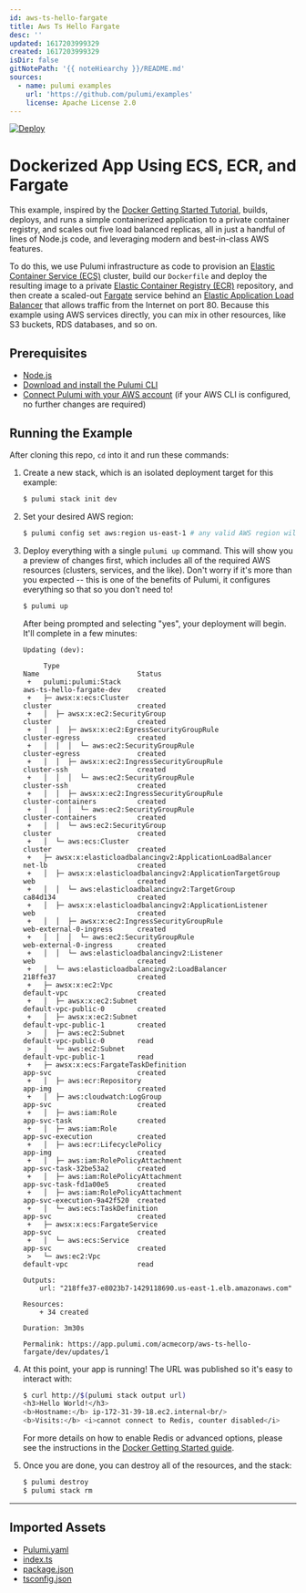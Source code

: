 ```yaml
---
id: aws-ts-hello-fargate
title: Aws Ts Hello Fargate
desc: ''
updated: 1617203999329
created: 1617203999329
isDir: false
gitNotePath: '{{ noteHiearchy }}/README.md'
sources:
  - name: pulumi examples
    url: 'https://github.com/pulumi/examples'
    license: Apache License 2.0
---
```

[![Deploy](https://get.pulumi.com/new/button.svg)](https://app.pulumi.com/new)

# Dockerized App Using ECS, ECR, and Fargate

This example, inspired by the [Docker Getting Started Tutorial](https://docs.docker.com/get-started/), builds, deploys,
and runs a simple containerized application to a private container registry, and scales out five load balanced replicas,
all in just a handful of lines of Node.js code, and leveraging modern and best-in-class AWS features.

To do this, we use Pulumi infrastructure as code to provision an
[Elastic Container Service (ECS)](https://aws.amazon.com/ecs/) cluster, build our `Dockerfile` and deploy the
resulting image to a private [Elastic Container Registry (ECR)](https://aws.amazon.com/ecr/) repository, and then create
a scaled-out [Fargate](https://aws.amazon.com/fargate/) service behind an
[Elastic Application Load Balancer](https://aws.amazon.com/elasticloadbalancing/) that allows traffic from the Internet
on port 80. Because this example using AWS services directly, you can mix in other resources, like S3 buckets, RDS
databases, and so on.

## Prerequisites

- [Node.js](https://nodejs.org/en/download/)
- [Download and install the Pulumi CLI](https://www.pulumi.com/docs/get-started/install/)
- [Connect Pulumi with your AWS account](https://www.pulumi.com/docs/intro/cloud-providers/aws/setup/) (if your AWS CLI is configured, no further changes are required)

## Running the Example

After cloning this repo, `cd` into it and run these commands:

1. Create a new stack, which is an isolated deployment target for this example:

   ```bash
   $ pulumi stack init dev
   ```

2. Set your desired AWS region:

   ```bash
   $ pulumi config set aws:region us-east-1 # any valid AWS region will work
   ```

3. Deploy everything with a single `pulumi up` command. This will show you a preview of changes first, which
   includes all of the required AWS resources (clusters, services, and the like). Don't worry if it's more than
   you expected -- this is one of the benefits of Pulumi, it configures everything so that so you don't need to!

   ```bash
   $ pulumi up
   ```

    After being prompted and selecting "yes", your deployment will begin. It'll complete in a few minutes:

   ```
   Updating (dev):

        Type                                                        Name                        Status
    +   pulumi:pulumi:Stack                                         aws-ts-hello-fargate-dev    created
    +   ├─ awsx:x:ecs:Cluster                                       cluster                     created
    +   │  ├─ awsx:x:ec2:SecurityGroup                              cluster                     created
    +   │  │  ├─ awsx:x:ec2:EgressSecurityGroupRule                 cluster-egress              created
    +   │  │  │  └─ aws:ec2:SecurityGroupRule                       cluster-egress              created
    +   │  │  ├─ awsx:x:ec2:IngressSecurityGroupRule                cluster-ssh                 created
    +   │  │  │  └─ aws:ec2:SecurityGroupRule                       cluster-ssh                 created
    +   │  │  ├─ awsx:x:ec2:IngressSecurityGroupRule                cluster-containers          created
    +   │  │  │  └─ aws:ec2:SecurityGroupRule                       cluster-containers          created
    +   │  │  └─ aws:ec2:SecurityGroup                              cluster                     created
    +   │  └─ aws:ecs:Cluster                                       cluster                     created
    +   ├─ awsx:x:elasticloadbalancingv2:ApplicationLoadBalancer    net-lb                      created
    +   │  ├─ awsx:x:elasticloadbalancingv2:ApplicationTargetGroup  web                         created
    +   │  │  └─ aws:elasticloadbalancingv2:TargetGroup             ca84d134                    created
    +   │  ├─ awsx:x:elasticloadbalancingv2:ApplicationListener     web                         created
    +   │  │  ├─ awsx:x:ec2:IngressSecurityGroupRule                web-external-0-ingress      created
    +   │  │  │  └─ aws:ec2:SecurityGroupRule                       web-external-0-ingress      created
    +   │  │  └─ aws:elasticloadbalancingv2:Listener                web                         created
    +   │  └─ aws:elasticloadbalancingv2:LoadBalancer               218ffe37                    created
    +   ├─ awsx:x:ec2:Vpc                                           default-vpc                 created
    +   │  ├─ awsx:x:ec2:Subnet                                     default-vpc-public-0        created
    +   │  ├─ awsx:x:ec2:Subnet                                     default-vpc-public-1        created
    >   │  ├─ aws:ec2:Subnet                                        default-vpc-public-0        read
    >   │  └─ aws:ec2:Subnet                                        default-vpc-public-1        read
    +   ├─ awsx:x:ecs:FargateTaskDefinition                         app-svc                     created
    +   │  ├─ aws:ecr:Repository                                    app-img                     created
    +   │  ├─ aws:cloudwatch:LogGroup                               app-svc                     created
    +   │  ├─ aws:iam:Role                                          app-svc-task                created
    +   │  ├─ aws:iam:Role                                          app-svc-execution           created
    +   │  ├─ aws:ecr:LifecyclePolicy                               app-img                     created
    +   │  ├─ aws:iam:RolePolicyAttachment                          app-svc-task-32be53a2       created
    +   │  ├─ aws:iam:RolePolicyAttachment                          app-svc-task-fd1a00e5       created
    +   │  ├─ aws:iam:RolePolicyAttachment                          app-svc-execution-9a42f520  created
    +   │  └─ aws:ecs:TaskDefinition                                app-svc                     created
    +   ├─ awsx:x:ecs:FargateService                                app-svc                     created
    +   │  └─ aws:ecs:Service                                       app-svc                     created
    >   └─ aws:ec2:Vpc                                              default-vpc                 read

   Outputs:
       url: "218ffe37-e8023b7-1429118690.us-east-1.elb.amazonaws.com"

   Resources:
       + 34 created

   Duration: 3m30s

   Permalink: https://app.pulumi.com/acmecorp/aws-ts-hello-fargate/dev/updates/1
   ```

4. At this point, your app is running! The URL was published so it's easy to interact with:

   ```bash
   $ curl http://$(pulumi stack output url)
   <h3>Hello World!</h3>
   <b>Hostname:</b> ip-172-31-39-18.ec2.internal<br/>
   <b>Visits:</b> <i>cannot connect to Redis, counter disabled</i>
   ```

   For more details on how to enable Redis or advanced options, please see the instructions in the
   [Docker Getting Started guide](https://docs.docker.com/get-started/part6/).

5. Once you are done, you can destroy all of the resources, and the stack:

   ```bash
   $ pulumi destroy
   $ pulumi stack rm
   ```

* * *

## Imported Assets

- [Pulumi.yaml](/assets/pulumi.yaml)
- [index.ts](/assets/index.ts)
- [package.json](/assets/package.json)
- [tsconfig.json](/assets/tsconfig.json)

